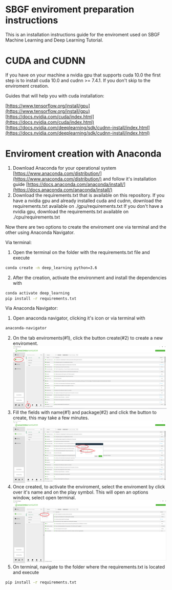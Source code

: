 # SBGF enviroment preparation instructions
This is an installation instructions guide for the enviroment used on SBGF Machine Learning and Deep Learning Tutorial.

# CUDA and CUDNN

If you have on your machine a nvidia gpu that supports cuda 10.0 the first step is to install cuda 10.0 and cudnn >= 7.4.1. If you don't  skip to the enviroment creation.

Guides that will help you with cuda installation:

[https://www.tensorflow.org/install/gpu](https://www.tensorflow.org/install/gpu)
[https://docs.nvidia.com/cuda/index.html](https://docs.nvidia.com/cuda/index.html)
[https://docs.nvidia.com/deeplearning/sdk/cudnn-install/index.html](https://docs.nvidia.com/deeplearning/sdk/cudnn-install/index.html)

# Enviroment creation with Anaconda

1. Download Anaconda for your operational system [https://www.anaconda.com/distribution/](https://www.anaconda.com/distribution/) and follow it's installation guide [https://docs.anaconda.com/anaconda/install/](https://docs.anaconda.com/anaconda/install/)
2. Download the requirements.txt that is available on this repository.
    If you have a nvidia gpu and already installed cuda and cudnn, download the requirements.txt available on ./gpu/requirements.txt
    If you don't have a nvidia gpu, download the requirements.txt available on ./cpu/requirements.txt

Now there are two options to create the enviroment one via terminal and the other using Anaconda Navigator.

Via terminal:
1. Open the terminal on the folder with the requirements.txt file and execute
  ```sh
  conda create -n deep_learning python=3.6
  ```
2. After the creation, activate the environment and install the dependencies with
  ```sh
  conda activate deep_learning
  pip install -r requirements.txt
  ```
  
Via Anaconda Navigator:
1. Open anaconda navigator, clicking it's icon or via terminal with 
  ```sh
  anaconda-navigator
  ```
2. On the tab enviroments(#1), click the button create(#2) to create a new enviroment.
![](createbutton.png)
3. Fill the fields with name(#1) and package(#2) and click the button to create, this may take a few minutes.
![](createbuttonoptions.png)
4. Once created, to activate the enviroment, select the enviroment by click over it's name and on the play symbol. This will open an options window, select open terminal.
![](envoptions.png)
5. On terminal, navigate to the folder where the requirements.txt is located and execute
  ```sh
  pip install -r requirements.txt
  ```
  


